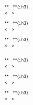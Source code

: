 ### 　
```tip
```
**　**{:.h3}<br>
<　>

**　**{:.h3}<br>
<　>

**　**{:.h3}<br>
<　>

```note
```
**　**{:.h3}<br>
<　>

**　**{:.h3}<br>
<　>

**　**{:.h3}<br>
<　>
